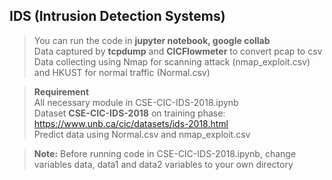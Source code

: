 ## IDS (Intrusion Detection Systems)
> You can run the code in **jupyter notebook, google collab** <br>
  Data captured by **tcpdump** and **CICFlowmeter** to convert pcap to csv <br>
  Data collecting using Nmap for scanning attack (nmap_exploit.csv) and HKUST for normal traffic (Normal.csv)

> **Requirement** <br> 
  All necessary module in CSE-CIC-IDS-2018.ipynb <br>
  Dataset **CSE-CIC-IDS-2018** on training phase: https://www.unb.ca/cic/datasets/ids-2018.html <br>
  Predict data using Normal.csv and nmap_exploit.csv 
  
> **Note:** Before running code in CSE-CIC-IDS-2018.ipynb, change variables data, data1 and data2 variables to your own directory
